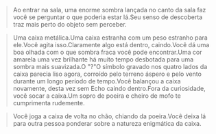 > Ao entrar na sala, uma enorme sombra lançada no canto da sala faz você se perguntar o que poderia estar lá.Seu senso de descoberta traz mais perto do objeto sem perceber.
  
> Uma caixa metálica.Uma caixa estranha com um peso estranho para ele.Você agita isso.Claramente algo está dentro, caindo.Você dá uma boa olhada com o que sombra fraca você pode encontrar.Uma cor amarela uma vez brilhante há muito tempo desbotada para uma sombra mais suavizada.O "?"O símbolo gravado nos quatro lados da caixa parecia liso agora, corroído pelo terreno áspero e pelo vento durante um longo período de tempo.Você balançou a caixa novamente, desta vez sem Echo caindo dentro.Fora da curiosidade, você socar a caixa.Um sopro de poeira e cheiro de mofo te cumprimenta rudemente.
  
> Você joga a caixa de volta no chão, chiando da poeira.Você deixa lá para outra pessoa ponderar sobre a natureza enigmática da caixa.